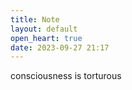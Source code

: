 ```yaml
---
title: Note
layout: default
open_heart: true
date: 2023-09-27 21:17
---
```


consciousness is torturous
